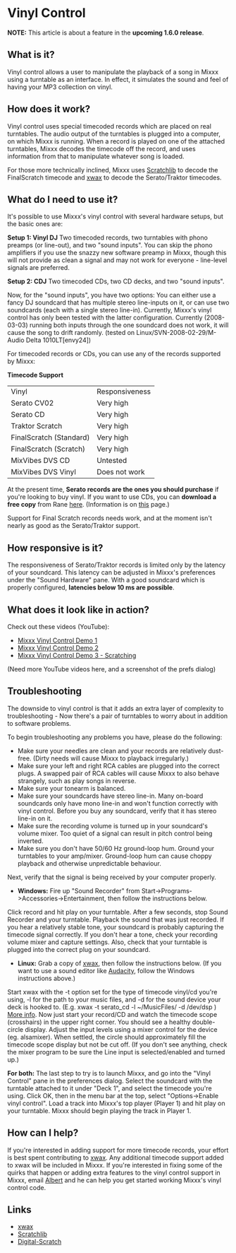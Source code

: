 # Vinyl Control

**NOTE:** This article is about a feature in the **upcoming 1.6.0
release**.

## What is it?

Vinyl control allows a user to manipulate the playback of a song in
Mixxx using a turntable as an interface. In effect, it simulates the
sound and feel of having your MP3 collection on vinyl.

## How does it work?

Vinyl control uses special timecoded records which are placed on real
turntables. The audio output of the turntables is plugged into a
computer, on which Mixxx is running. When a record is played on one of
the attached turntables, Mixxx decodes the timecode off the record, and
uses information from that to manipulate whatever song is loaded.

For those more technically inclined, Mixxx uses
[Scratchlib](http://www.9elements.com/scratchlib/) to decode the
FinalScratch timecode and [xwax](http://www.xwax.co.uk/) to decode the
Serato/Traktor timecodes.

## What do I need to use it?

It's possible to use Mixxx's vinyl control with several hardware setups,
but the basic ones are:

**Setup 1: Vinyl DJ** Two timecoded records, two turntables with phono
preamps (or line-out), and two "sound inputs". You can skip the phono
amplifiers if you use the snazzy new software preamp in Mixxx, though
this will not provide as clean a signal and may not work for everyone -
line-level signals are preferred.

**Setup 2: CDJ** Two timecoded CDs, two CD decks, and two "sound
inputs".

Now, for the "sound inputs", you have two options: You can either use a
fancy DJ soundcard that has multiple stereo line-inputs on it, or can
use two soundcards (each with a single stereo line-in). Currently,
Mixxx's vinyl control has only been tested with the latter
configuration. Currently (2008-03-03) running both inputs through the
one soundcard does not work, it will cause the song to drift randomly.
(tested on Linux/SVN-2008-02-29/M-Audio Delta 1010LT\[envy24\])

For timecoded records or CDs, you can use any of the records supported
by Mixxx:

**Timecode Support**

|                         |                |
| ----------------------- | -------------- |
| Vinyl                   | Responsiveness |
| Serato CV02             | Very high      |
| Serato CD               | Very high      |
| Traktor Scratch         | Very high      |
| FinalScratch (Standard) | Very high      |
| FinalScratch (Scratch)  | Very high      |
| MixVibes DVS CD         | Untested       |
| MixVibes DVS Vinyl      | Does not work  |

At the present time, **Serato records are the ones you should purchase**
if you're looking to buy vinyl. If you want to use CDs, you can
**download a free copy** from Rane
[here](http://rane.com/scratchlivecontrol.zip). (Information is on
[this](http://rane.com/scratch.html) page.)

Support for Final Scratch records needs work, and at the moment isn't
nearly as good as the Serato/Traktor support.

## How responsive is it?

The responsiveness of Serato/Traktor records is limited only by the
latency of your soundcard. This latency can be adjusted in Mixxx's
preferences under the "Sound Hardware" pane. With a good soundcard which
is properly configured, **latencies below 10 ms are possible**.

## What does it look like in action?

Check out these videos (YouTube):

  - [Mixxx Vinyl Control
    Demo 1](http://www.youtube.com/watch?v=U2ZPSSXlK60)
  - [Mixxx Vinyl Control Demo 2](http://youtube.com/watch?v=9dRLNT2yspg)
  - [Mixxx Vinyl Control Demo 3 -
    Scratching](http://www.youtube.com/watch?v=nAqI4HAcQi4)

(Need more YouTube videos here, and a screenshot of the prefs dialog)

## Troubleshooting

The downside to vinyl control is that it adds an extra layer of
complexity to troubleshooting - Now there's a pair of turntables to
worry about in addition to software problems.

To begin troubleshooting any problems you have, please do the following:

  - Make sure your needles are clean and your records are relatively
    dust-free. (Dirty needs will cause Mixxx to playback irregularly.)
  - Make sure your left and right RCA cables are plugged into the
    correct plugs. A swapped pair of RCA cables will cause Mixxx to also
    behave strangely, such as play songs in reverse.
  - Make sure your tonearm is balanced. 
  - Make sure your soundcards have stereo line-in. Many on-board
    soundcards only have mono line-in and won't function correctly with
    vinyl control. Before you buy any soundcard, verify that it has
    stereo line-in on it.
  - Make sure the recording volume is turned up in your soundcard's
    volume mixer. Too quiet of a signal can result in pitch control
    being inverted.
  - Make sure you don't have 50/60 Hz ground-loop hum. Ground your
    turntables to your amp/mixer. Ground-loop hum can cause choppy
    playback and otherwise unpredictable behaviour.

Next, verify that the signal is being received by your computer
properly.

  - **Windows:** Fire up "Sound Recorder" from
    Start-\>Programs-\>Accessories-\>Entertainment, then follow the
    instructions below. 

Click record and hit play on your turntable. After a few seconds, stop
Sound Recorder and your turntable. Playback the sound that was just
recorded. If you hear a relatively stable tone, your soundcard is
probably capturing the timecode signal correctly. If you don't hear a
tone, check your recording volume mixer and capture settings. Also,
check that your turntable is plugged into the correct plug on your
soundcard.

  - **Linux:** Grab a copy of [xwax](http://www.xwax.co.uk/), then
    follow the instructions below. (If you want to use a sound editor
    like [Audacity](http://audacity.sourceforge.net/), follow the
    Windows instructions above.)

Start xwax with the -t option set for the type of timecode vinyl/cd
you're using, -l for the path to your music files, and -d for the sound
device your deck is hooked to. (E.g. xwax -t serato\_cd -l
\~/MusicFiles/ -d /dev/dsp ) [More
info](http://www.xwax.co.uk/guide.html). Now just start your record/CD
and watch the timecode scope (crosshairs) in the upper right corner. You
should see a healthy double-circle display. Adjust the input levels
using a mixer control for the device (eg. alsamixer). When settled, the
circle should approximately fill the timecode scope display but not be
cut off. (If you don't see anything, check the mixer program to be sure
the Line input is selected/enabled and turned up.)

**For both:** The last step to try is to launch Mixxx, and go into the
"Vinyl Control" pane in the preferences dialog. Select the soundcard
with the turntable attached to it under "Deck 1", and select the
timecode you're using. Click OK, then in the menu bar at the top, select
"Options-\>Enable vinyl control". Load a track into Mixxx's top player
(Player 1) and hit play on your turntable. Mixxx should begin playing
the track in Player 1.

## How can I help?

If you're interested in adding support for more timecode records, your
effort is best spent contributing to [xwax](http://www.xwax.co.uk/). Any
additional timecode support added to xwax will be included in Mixxx. If
you're interested in fixing some of the quirks that happen or adding
extra features to the vinyl control support in Mixxx, email
[Albert](/mailto/gamegod@users.sf.net) and he can help you get started
working Mixxx's vinyl control code.

## Links

  - [xwax](http://www.xwax.co.uk/)
  - [Scratchlib](http://www.9elements.com/scratchlib/)
  - [Digital-Scratch](http://home.gna.org/dscratch/en_index.html)
